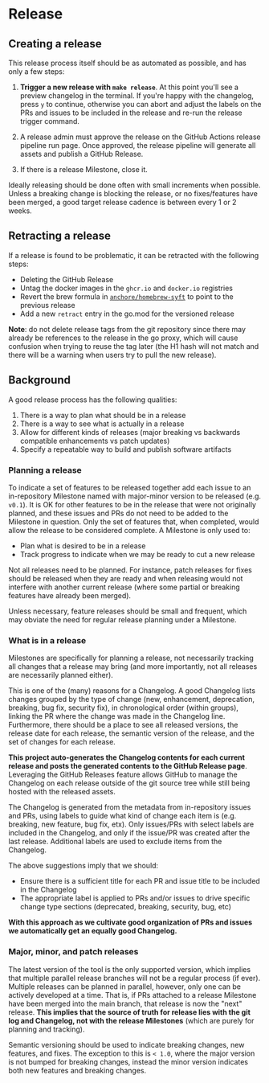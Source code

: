 # Release

## Creating a release

This release process itself should be as automated as possible, and has only a few steps:

1. **Trigger a new release with `make release`**. At this point you'll see a preview
  changelog in the terminal. If you're happy with the changelog, press `y` to continue, otherwise
  you can abort and adjust the labels on the PRs and issues to be included in the release and
  re-run the release trigger command.

1. A release admin must approve the release on the GitHub Actions release pipeline run page.
   Once approved, the release pipeline will generate all assets and publish a GitHub Release.

1. If there is a release Milestone, close it.

Ideally releasing should be done often with small increments when possible. Unless a
breaking change is blocking the release, or no fixes/features have been merged, a good
target release cadence is between every 1 or 2 weeks.


## Retracting a release

If a release is found to be problematic, it can be retracted with the following steps:

- Deleting the GitHub Release
- Untag the docker images in the `ghcr.io` and `docker.io` registries
- Revert the brew formula in [`anchore/homebrew-syft`](https://github.com/anchore/homebrew-syft) to point to the previous release
- Add a new `retract` entry in the go.mod for the versioned release

**Note**: do not delete release tags from the git repository since there may already be references to the release
in the go proxy, which will cause confusion when trying to reuse the tag later (the H1 hash will not match and there
will be a warning when users try to pull the new release).


## Background

A good release process has the following qualities:

1. There is a way to plan what should be in a release
1. There is a way to see what is actually in a release
1. Allow for different kinds of releases (major breaking vs backwards compatible enhancements vs patch updates)
1. Specify a repeatable way to build and publish software artifacts


### Planning a release

To indicate a set of features to be released together add each issue to an in-repository
Milestone named with major-minor version to be released (e.g. `v0.1`). It is OK for other
features to be in the release that were not originally planned, and these issues and PRs
do not need to be added to the Milestone in question. Only the set of features that, when
completed, would allow the release to be considered complete. A Milestone is only used to:

- Plan what is desired to be in a release
- Track progress to indicate when we may be ready to cut a new release

Not all releases need to be planned. For instance, patch releases for fixes should be
released when they are ready and when releasing would not interfere with another current
release (where some partial or breaking features have already been merged).

Unless necessary, feature releases should be small and frequent, which may obviate the
need for regular release planning under a Milestone.


### What is in a release

Milestones are specifically for planning a release, not necessarily tracking all changes
that a release may bring (and more importantly, not all releases are necessarily planned
either).

This is one of the (many) reasons for a Changelog. A good Changelog lists changes grouped
by the type of change (new, enhancement, deprecation, breaking, bug fix, security fix), in
chronological order (within groups), linking the PR where the change was made in the
Changelog line. Furthermore, there should be a place to see all released versions, the
release date for each release, the semantic version of the release, and the set of changes
for each release.

**This project auto-generates the Changelog contents for each current release and posts the
generated contents to the GitHub Release page**. Leveraging the GitHub Releases feature
allows GitHub to manage the Changelog on each release outside of the git source tree while
still being hosted with the released assets.

The Changelog is generated from the metadata from in-repository issues and PRs, using
labels to guide what kind of change each item is (e.g. breaking, new feature, bug fix,
etx). Only issues/PRs with select labels are included in the Changelog, and only if the
issue/PR was created after the last release. Additional labels are used to exclude items
from the Changelog.

The above suggestions imply that we should:

- Ensure there is a sufficient title for each PR and issue title to be included in the
  Changelog
- The appropriate label is applied to PRs and/or issues to drive specific change type
  sections (deprecated, breaking, security, bug, etc)

**With this approach as we cultivate good organization of PRs and issues we automatically
get an equally good Changelog.**


### Major, minor, and patch releases

The latest version of the tool is the only supported version, which implies that multiple
parallel release branches will not be a regular process (if ever). Multiple releases can
be planned in parallel, however, only one can be actively developed at a time. That is, if
PRs attached to a release Milestone have been merged into the main branch, that release is
now the "next" release. **This implies that the source of truth for release lies with the
git log and Changelog, not with the release Milestones** (which are purely for planning and
tracking).

Semantic versioning should be used to indicate breaking changes, new features, and fixes.
The exception to this is `< 1.0`, where the major version is not bumped for breaking changes,
instead the minor version indicates both new features and breaking changes.
